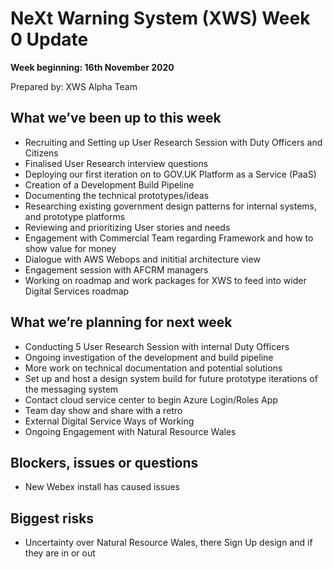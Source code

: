 # NeXt Warning System (XWS) Week 0 Update
**Week beginning: 16th November 2020** 

Prepared by: XWS Alpha Team

## What we’ve been up to this week

* Recruiting and Setting up User Research Session with Duty Officers and Citizens
* Finalised User Research interview questions
* Deploying our first iteration on to GOV.UK Platform as a Service (PaaS)
* Creation of a Development Build Pipeline 
* Documenting the technical prototypes/ideas
* Researching existing government design patterns for internal systems, and prototype platforms
* Reviewing and prioritizing User stories and needs
* Engagement with Commercial Team regarding Framework and how to show value for money
* Dialogue with AWS Webops and inititial architecture view
* Engagement session with AFCRM managers
* Working on roadmap and work packages for XWS to feed into wider Digital Services roadmap

## What we’re planning for next week

* Conducting 5 User Research Session with internal Duty Officers
* Ongoing investigation of the development and build pipeline
* More work on technical documentation and potential solutions
* Set up and host a design system build for future prototype iterations of the messaging system
* Contact cloud service center to begin Azure Login/Roles App
* Team day show and share with a retro
* External Digital Service Ways of Working
* Ongoing Engagement with Natural Resource Wales

## Blockers, issues or questions

* New Webex install has caused issues

## Biggest risks

* Uncertainty over Natural Resource Wales, there Sign Up design and if they are in or out

